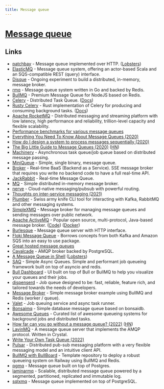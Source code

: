```yaml
---
title: Message queue
---
```


# [Message queue](https://en.wikipedia.org/wiki/Message_queue)

## Links

- [patchbay](https://patchbay.pub/) - Message queue implemented over HTTP. ([Lobsters](https://lobste.rs/s/t8dsft/patchbay_poor_man_s_message_queue))
- [ElasticMQ](https://github.com/softwaremill/elasticmq) - Message queue system, offering an actor-based Scala and an SQS-compatible REST (query) interface.
- [Disque](https://github.com/antirez/disque-module) - Ongoing experiment to build a distributed, in-memory, message broker.
- [rmq](https://github.com/adjust/rmq) - Message queue system written in Go and backed by Redis.
- [BullMQ](https://github.com/taskforcesh/bullmq) - Premium Message Queue for NodeJS based on Redis.
- [Celery](https://github.com/celery/celery) - Distributed Task Queue. ([Docs](https://docs.celeryproject.org/en/stable/index.html))
- [Rusty Celery](https://github.com/rusty-celery/rusty-celery) - Rust implementation of Celery for producing and consuming background tasks. ([Docs](https://rusty-celery.github.io/))
- [Apache RocketMQ](https://github.com/apache/rocketmq) - Distributed messaging and streaming platform with low latency, high performance and reliability, trillion-level capacity and flexible scalability.
- [Performance benchmarks for various message queues](https://github.com/tylertreat/mq-benchmarking)
- [Everything You Need To Know About Message Queues (2020)](https://sunilkumarc.in/everything-you-need-to-know-about-message-queues)
- [How do I design a system to process messages sequentially (2020)](https://lobste.rs/s/w1bk6l/how_do_i_design_system_process_messages)
- [The Big Little Guide to Message Queues (2020)](https://sudhir.io/the-big-little-guide-to-message-queues/) ([HN](https://news.ycombinator.com/item?id=25591492))
- [Machinery](https://github.com/RichardKnop/machinery) - Asynchronous task queue/job queue based on distributed message passing.
- [MiniQueue](https://github.com/tomarrell/miniqueue) - Simple, single binary, message queue.
- [Broker](https://github.com/apibillme/broker) - Real-time BaaS (Backend as a Service). SSE message broker that requires you write no backend code to have a full real-time API.
- [JackRabbit](https://github.com/apibillme/jackrabbit) - Real-time Message Queue.
- [MQ](https://github.com/asim/mq) - Simple distributed in-memory message broker.
- [nerve](https://github.com/queer/singyeong) - Cloud-native messaging/pubsub with powerful routing.
- [Thoughts on inter-service messaging (2021)](https://b.amy.gg/thoughts-on-inter-service-messaging)
- [Plumber](https://github.com/batchcorp/plumber) - Swiss army knife CLI tool for interacting with Kafka, RabbitMQ and other messaging systems.
- [SimpleXMQ](https://github.com/simplex-chat/simplexmq) - Message broker for managing message queues and sending messages over public network.
- [Apache ActiveMQ](https://activemq.apache.org/) - Popular open source, multi-protocol, Java-based message broker. ([Code](https://github.com/apache/activemq)) ([Docker](https://github.com/disaster37/activemq))
- [Burlesque](https://github.com/KosyanMedia/burlesque) - Message queue server with HTTP interface.
- [Floki Message Queue](https://github.com/arthurprs/floki) - Borrows concepts from both Kafka and Amazon SQS into an easy to use package.
- [Great hosted message queues](https://twitter.com/jevakallio/status/1507367310352396320)
- [Cavalcade](https://github.com/palfrey/cavalcade) - AMQP broker backed by PostgreSQL.
- [A Message Queue in Shell](https://pencil.toast.cafe/wt2om7i8t7) ([Lobsters](https://lobste.rs/s/p2hlkz/message_queue_shell))
- [SAQ](https://github.com/tobymao/saq) - Simple Async Queues. Simple and performant job queueing framework built on top of asyncio and redis.
- [Bull Dashboard](https://github.com/felixmosh/bull-board) - UI built on top of Bull or BullMQ to help you visualize your queues and their jobs.
- [dispenserd](https://github.com/realtux/dispenserd) - Job queue designed to be: fast, reliable, feature rich, and tailored towards the needs of developers.
- [Message Broker](https://github.com/prodoxx/message-broker) - Simple message broker example using BullMQ and Redis (worker / queue).
- [Valet](https://github.com/svaloumas/valet) - Job queuing service and async task runner.
- [Bonsaimq](https://github.com/FlixCoder/bonsaimq) - Simple database message queue based on bonsaidb.
- [Awesome Queues](https://github.com/tonyhb/awesome-queues-jobs-and-tasks) - Curated list of awesome queueing systems for background jobs and distributed tasks.
- [How far can you go without a message queue? (2022)](https://blog.chiselstrike.com/dear-application-developer-how-far-can-you-really-go-without-a-message-queue-d9e5385fab64) ([HN](https://news.ycombinator.com/item?id=32563909))
- [LavinMQ](https://github.com/cloudamqp/lavinmq) - A message queue server that implements the AMQP protocol. Written in Crystal.
- [Write Your Own Task Queue (2022)](https://danpalmer.me/2022-09-10-write-your-own-task-queue/)
- [Pulsar](https://github.com/apache/pulsar) - Distributed pub-sub messaging platform with a very flexible messaging model and an intuitive client API.
- [BullMQ with BullBoard](https://github.com/railwayapp-templates/fastify-bullmq) - Template repository to deploy a robust queueing system on Railway using BullMQ and Redis.
- [pgmq](https://github.com/adriangb/pgmq) - Message queue built on top of Postgres.
- [laminarmq](https://github.com/arindas/laminarmq) - Scalable, distributed message queue powered by a segmented, partitioned, replicated and immutable log.
- [sqlxmq](https://github.com/Diggsey/sqlxmq) - Message queue implemented on top of PostgreSQL.
